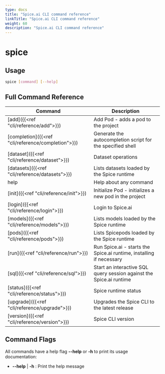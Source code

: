 ```yaml
---
type: docs
title: "Spice.ai CLI command reference"
linkTitle: "Spice.ai CLI command reference"
weight: 60
description: "Spice.ai CLI command reference"
---
```


# spice

## Usage

```bash
spice [command] [--help]
```

## Full Command Reference

| Command                                            | Description                                                         |
| -------------------------------------------------- | --------------------------------------------------------------------|
| [add]({{<ref "cli/reference/add">}})               | Add Pod - adds a pod to the project                                 |
| [completion]({{<ref "cli/reference/completion">}}) | Generate the autocompletion script for the specified shell          |
| [dataset]({{<ref "cli/reference/dataset">}})       | Dataset operations                                                  |
| [datasets]({{<ref "cli/reference/datasets">}})     | Lists datasets loaded by the Spice runtime                          |
| help                                               | Help about any command                                              |
| [init]({{<ref "cli/reference/init">}})             | Initialize Pod - initializes a new pod in the project               |
| [login]({{<ref "cli/reference/login">}})           | Login to Spice.ai                                                   |
| [models]({{<ref "cli/reference/models">}})         | Lists models loaded by the Spice runtime                            |
| [pods]({{<ref "cli/reference/pods">}})             | Lists Spicepods loaded by the Spice runtime                         |
| [run]({{<ref "cli/reference/run">}})               | Run Spice.ai - starts the Spice.ai runtime, installing if necessary |
| [sql]({{<ref "cli/reference/sql">}})               | Start an interactive SQL query session against the Spice.ai runtime |
| [status]({{<ref "cli/reference/status">}})         | Spice runtime status                                                |
| [upgrade]({{<ref "cli/reference/upgrade">}})       | Upgrades the Spice CLI to the latest release                        |
| [version]({{<ref "cli/reference/version">}})       | Spice CLI version                                                   |

## Command Flags

All commands have a help flag **--help** or **-h** to print its usage documentation:

- **--help** | **-h** : Print the help message